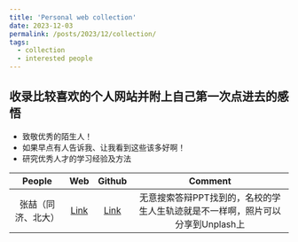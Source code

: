 ```yaml
---
title: 'Personal web collection'
date: 2023-12-03
permalink: /posts/2023/12/collection/
tags:
  - collection
  - interested people
---
```


## 收录比较喜欢的个人网站并附上自己第一次点进去的感悟
- 致敬优秀的陌生人！
- 如果早点有人告诉我、让我看到这些该多好啊！
- 研究优秀人才的学习经验及方法

| People | Web | Github | Comment |
|:---:|:---:| :---: |:---: |
| 张喆（同济、北大） | [Link](https://www.doublez.site/) | [Link](https://github.com/breezedeus) | 无意搜索答辩PPT找到的，名校的学生人生轨迹就是不一样啊，照片可以分享到Unplash上 |
